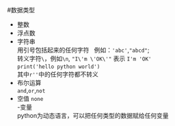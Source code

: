 #数据类型

- 整数
- 浮点数
- 字符串  
用引号包括起来的任何字符   例如：`'abc'`,`"abcd"`;   
转义字符`\`，例如`\n`, `"I\'m \'OK\'"` 表示 `I'm 'OK'`   
`print('hello python world')`    
其中`r''`中的任何字符都不转义    
- 布尔运算    
`and`,`or`,`not`    
- 空值
`none`    
-变量    
python为动态语言，可以把任何类型的数据赋给任何变量


